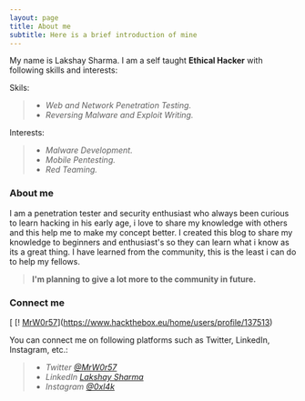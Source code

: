 ```yaml
---
layout: page
title: About me
subtitle: Here is a brief introduction of mine
---
```


My name is Lakshay Sharma. I am a self taught **Ethical Hacker** with following skills and interests:

Skils:

> - _Web and Network Penetration Testing._
> - _Reversing Malware and Exploit Writing._

Interests:

> - _Malware Development._
> - _Mobile Pentesting._
> - _Red Teaming._


### About me

I am a penetration tester and security enthusiast who always been curious to learn hacking in his early age, i love to share my knowledge with others and this help me to make my concept better.
I created this blog to share my knowledge to beginners and enthusiast's so they can learn what i know as its a great thing.
I have learned from the community, this is the least i can do to help my fellows.
> **I'm planning to give a lot more to the community in future.**

### Connect me

[ [! [MrW0r57](http://www.hackthebox.eu/badge/image/137513)](https://www.hackthebox.eu/home/users/profile/137513) 

You can connect me on following platforms such as Twitter, LinkedIn, Instagram, etc.:

> * _Twitter [@MrW0r57](https://twitter.com/lakshaypandit3)_
> * _LinkedIn [Lakshay Sharma](https://linkedin.com/in/lakshay-sharma-6a796a189)_
> * _Instagram [@0xl4k](https://instagram.com/0xl4k)_

